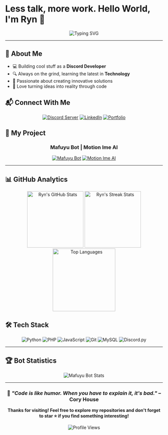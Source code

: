 # Less talk, more work. Hello World, I'm Ryn 👋

<div align="center">
  <img src="https://readme-typing-svg.herokuapp.com?font=Fira+Code&size=22&duration=3000&pause=1000&color=58A6FF&center=true&vCenter=true&width=435&lines=Discord+Bot+Developer;Tech+Enthusiast;Discord+Consultant" alt="Typing SVG" />
</div>

---

## 🚀 About Me

- 💻 Building cool stuff as a **Discord Developer**
- 🔍 Always on the grind, learning the latest in **Technology**
- 🎯 Passionate about creating innovative solutions
- 🌟 Love turning ideas into reality through code

## 📬 Connect With Me

<div align="center">
  
[![Discord Server](https://img.shields.io/badge/Discord-Motion%20Ime-5865F2?style=for-the-badge&logo=discord&logoColor=white)](https://discord.gg/motionime)
[![LinkedIn](https://img.shields.io/badge/LinkedIn-Ferrenza%20Ergiansyah-0A66C2?style=for-the-badge&logo=linkedin&logoColor=white)](https://www.linkedin.com/in/ferrenza)
[![Portfolio](https://img.shields.io/badge/Portfolio-Coming%20Soon-FF6B6B?style=for-the-badge&logo=firefox&logoColor=white)]()

</div>

## 🤖 My Project

<div align="center">
  
### **Mafuyu Bot** | **Motion Ime AI**
  
[![Mafuyu Bot](https://img.shields.io/badge/Mafuyu-Discord%20Bot-7289DA?style=for-the-badge&logo=discord&logoColor=white)](https://top.gg/bot/1150708264607170571)
[![Motion Ime AI](https://img.shields.io/badge/Motion%20Ime%20AI-Join%20Server-5865F2?style=for-the-badge&logo=discord&logoColor=white)](https://discord.gg/Pa4sGPaf9W)

</div>

---

## 📊 GitHub Analytics

<div align="center">
  
<img src="https://github-readme-stats.vercel.app/api?username=ferrenza&show_icons=true&theme=tokyonight&hide_border=true&count_private=true&include_all_commits=true" alt="Ryn's GitHub Stats" height="180" />
<img src="https://github-readme-streak-stats.herokuapp.com/?user=ferrenza&theme=tokyonight&hide_border=true" alt="Ryn's Streak Stats" height="180" />

</div>

<div align="center">
  
<img src="https://github-readme-stats.vercel.app/api/top-langs/?username=ferrenza&layout=compact&theme=tokyonight&hide_border=true&langs_count=8" alt="Top Languages" height="200" />

</div>

## 🛠️ Tech Stack

<div align="center">

![Python](https://img.shields.io/badge/Python-3776AB?style=for-the-badge&logo=python&logoColor=white)
![PHP](https://img.shields.io/badge/PHP-777BB4?style=for-the-badge&logo=php&logoColor=white)
![JavaScript](https://img.shields.io/badge/JavaScript-F7DF1E?style=for-the-badge&logo=javascript&logoColor=black)
![Git](https://img.shields.io/badge/Git-F05032?style=for-the-badge&logo=git&logoColor=white)
![MySQL](https://img.shields.io/badge/MySQL-4479A1?style=for-the-badge&logo=mysql&logoColor=white)
![Discord.py](https://img.shields.io/badge/Discord.py-5865F2?style=for-the-badge&logo=discord&logoColor=white)

</div>

---

## 🏆 Bot Statistics

<div align="center">
  
<img src="https://top.gg/api/widget/1150708264607170571.svg" alt="Mafuyu Bot Stats" />

</div>

---

<div align="center">
  
### 💭 *"Code is like humor. When you have to explain it, it's bad."* – Cory House

**Thanks for visiting! Feel free to explore my repositories and don't forget to star ⭐ if you find something interesting!**

![Profile Views](https://komarev.com/ghpvc/?username=ferrenza&color=58A6FF&style=for-the-badge)

</div>
